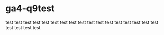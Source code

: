 # ga4-q9test
test
test
test
test
test
test
test
test
test
test
test
test
test
test
test
test
test
test
test
test
test

